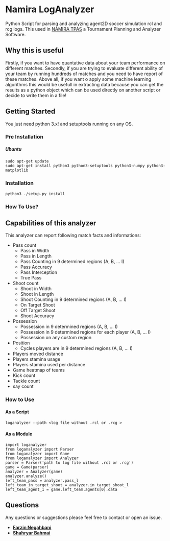 # Namira LogAnalyzer
Python Script for parsing and analyzing agent2D soccer simulation rcl and rcg logs. This used in [NAMIRA TPAS](https://github.com/Farzin-Negahbani/Namira_TPAS)
a Tournament Planning and Analyzer Software.
## Why this is useful
Firstly, if you want to have quantative data about your team performance on different matches. Secondly, if you are trying to evaluate different ability of your team by running hundreds of matches and you need to have report of these matches. Above all, if you want o apply some machine learning algorithms this would be usefull in extracting data because you can get the results as a python object which can be used directly on another script or decide to write them in a file! 

## Getting Started

You just need python 3.x! and setuptools running on any OS.
### Pre Installation
##### Ubuntu
    sudo apt-get update
    sudo apt-get install python3 python3-setuptools python3-numpy python3-matplotlib
### Installation
    python3 ./setup.py install
<!-- ### Uninstallation
    python ./setup.py uninstall -->
### How To Use?
## Capabilities of this analyzer

This analyzer can report following match facts and informations:
- Pass count
  - Pass in Width 
  - Pass in Length
  - Pass Counting in 9 determined regions (A, B, ... I)
  - Pass Accuracy 
  - Pass Interception
  - True Pass 
- Shoot count
  - Shoot in Width 
  - Shoot in Length
  - Shoot Counting in 9 determined regions (A, B, ... I)
  - On Target Shoot
  - Off Target Shoot
  - Shoot Accuracy 
- Possession 
  - Possession in 9 determined regions (A, B, ... I)
  - Possession in 9 determined regions for each player (A, B, ... I)
  - Possession on any custom region
- Position 
  - Cycles players are in 9 determined regions (A, B, ... I)
- Players moved distance
- Players stamina usage
- Players stamina used per distance
- Game heatmap of teams
- Kick count
- Tackle count
- say count
### How to Use
#### As a Script
    loganalyzer --path <log file without .rcl or .rcg >
#### As a Module
    import loganalyzer
    from loganalyzer import Parser
    from loganalyzer import Game
    from loganalyzer import Analyzer
    parser = Parser('path to log file without .rcl or .rcg')
    game = Game(parser)
    analyzer = Analyzer(game)
    analyzer.analyze()
    left_team_pass = analyzer.pass_l 
    left_team_in_target_shoot = analyzer.in_target_shoot_l 
    left_team_agent_1 = game.left_team.agents[0].data 
## Questions
Any questions or suggestions please feel free to contact or open an issue.
* **[Farzin Negahbani](mailto:farzin.negahbani@gmail.com)** 
* **[Shahryar Bahmai](mailto:shahryarbahmeie@gmail.com)**  
